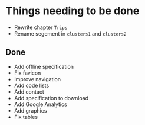 # Things needing to be done

- Rewrite chapter `Trips`
- Rename segement in `clusters1` and `clusters2`

## Done

- Add offline specification
- Fix favicon
- Improve navigation
- Add code lists
- Add contact
- Add specification to download
- Add Google Analytics
- Add graphics
- Fix tables

